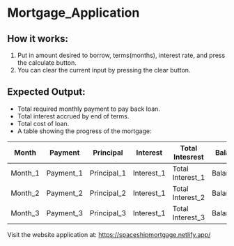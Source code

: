 # Mortgage_Application
 

## How it works:

1. Put in amount desired to borrow, terms(months), interest rate, and press the calculate button.
2. You can clear the current input by pressing the clear button.

## Expected Output:

- Total required monthly payment to pay back loan. 
- Total interest accrued by end of terms. 
- Total cost of loan.
- A table showing the progress of the mortgage: 

| Month     | Payment   | Principal | Interest  | Total Intesrest | Balance   |           
| --------- | --------- | --------- | --------- | --------------- | --------- |
| Month_1   | Payment_1 |Principal_1|Interest_1 |Total Interest_1 | Balance_1 |
| Month_2   | Payment_2 |Principal_2|Interest_1 |Total Interest_2 | Balance_2 |
| Month_3   | Payment_3 |Principal_3|Interest_1 |Total Interest_3 | Balance_3 |


Visit the website application at: https://spaceshipmortgage.netlify.app/
